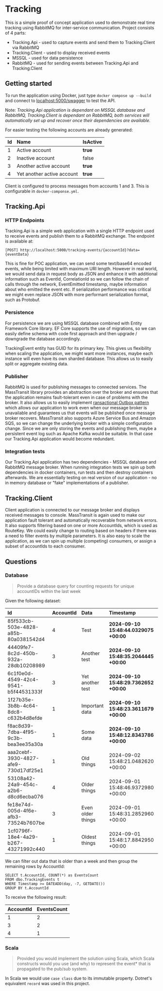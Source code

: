 # Tracking
This is a simple proof of concept application used to demonstrate real time tracking using RabbitMQ for inter-service communication.
Project consists of 4 parts:
- Tracking.Api - used to capture events and send them to Tracking.Client via RabbitMQ
- Tracking.Client - used to display received events
- MSSQL - used for data persistence
- RabbitMQ - used for sending events between Tracking.Api and Tracking.Client

## Getting started
To run the application using Docker, just type `docker compose up --build` and connect to [localhost:5000/swagger](http://localhost:5000/swagger) to test the API.

Note: *Tracking.Api application is dependant on MSSQL database and RabbitMQ, Tracking.Client is dependant on RabbitMQ, both services will automatically set up and recover once their dependencies are available.*

For easier testing the following accounts are already generated:

| Id | Name | IsActive |
| :--- | :--- |:---------|
| 1 | Active account | **true** |
| 2 | Inactive account | false    |
| 3 | Another active account | **true** |
| 4 | Yet another active account | **true** |

Client is configured to process messages from accounts 1 and 3. This is configurable in `docker-componse.yml`.

## Tracking.Api

### HTTP Endpoints
Tracking.Api is a simple web application with a single HTTP endpoint used to receive events and publish them to a RabbitMQ exchange. The endpoint is available at:

`[POST] http://localhost:5000/tracking-events/{accountId}?data={eventData}`

This is fine for POC application, we can send some text/base64 encoded events, while being limited with maximum URI length.
However in real world, we would send data in request body as JSON and enhance it with additional information such as EventId,
CorrelationId so we can follow the chain of calls through the network, EventEmitted timestamp, maybe information about who emitted the event etc.
If serialization performance was critical we might even replace JSON with more performant serialization format, such as Protobuf.

### Persistence 
For persistence we are using MSSQL database combined with Entity Framework Core library. EF Core supports the use of migrations, so we can easily define schema with code first approach and then upgrade / downgrade the database accordingly.

TrackingEvent entity has GUID for its primary key. This gives us flexibility when scaling the application, we might want more instances, maybe each instance
will even have its own sharded database. This allows us to easily split or aggregate existing data.

### Publisher
RabbitMQ is used for publishing messages to connected services. The MassTransit library provides an abstraction over the broker 
and ensures that the application remains fault-tolerant even in case of problems with the broker. It also allows us to 
easily implement [ransactional Outbox pattern](https://microservices.io/patterns/data/transactional-outbox.html) which allows our application to work even when our message broker is unavailable and guarantees us
that events will be published once message broker recovers. MassTransit also supports Azure Service Bus and Amazon SQS, so we can change the underlying broker with a simple configuration change.
Since we are only storing the events and publishing them, maybe a persistent event log such as Apache Kafka would be suitable. 
In that case our Tracking.Api application would become redundant.

### Integration tests
Our Tracking.Api application has two dependencies - MSSQL database and RabbitMQ message broker. When running integration tests
we spin up both dependencies in docker containers, run tests and then destroy containers afterwards. We are essentially testing 
on real version of our application - no in memory database or "fake" implementations of a publisher.

## Tracking.Client
Client application is connected to our message broker and displays received messages to console. MassTransit is again used
to make our application fault tolerant and automatically recoverable from network errors. It also supports filtering based on 
one or more AccountIds, which is used as RouteKey. We could easily change to routing based on headers if there was a need to filter
events by multiple parameters. It is also easy to scale the application, as we can spin up multiple (competing) consumers, or assign a subset of accountIds to each consumer.

## Questions

### Database
> Provide a database query for counting requests for unique accountIDs within the last week

Given the following dataset:

| Id | AccountId | Data              | Timestamp                             |
| :--- | :--- |:------------------|:--------------------------------------|
| 85f533cb-503e-4828-a85b-80a0381542d4 | 4 | Test              | **2024-09-10 15:48:44.0329075 +00:00** |
| 44409fe7-8c2d-450b-932a-28db10208989 | 3 | Another test      | **2024-09-10 15:48:35.2044445 +00:00** |
| 6c1f0e0d-4549-42c4-9541-b5f44531333f | 3 | Yet another test  | **2024-09-10 15:48:29.7362652 +00:00** |
| 1f27b35e-3b8b-4c64-8dc8-c632b4d8efde | 1 | Important data    | **2024-09-10 15:48:23.3611679 +00:00** |
| f8ac8d39-7dba-4f95-9c3b-bea3ee35a30a | 1 | Some data         | **2024-09-10 15:48:12.8343786 +00:00** |
| aaa2cebf-3930-4827-afe9-730d17df25e1 | 1 | Old things        | 2024-09-02 15:48:21.0482620 +00:00    |
| 53108a42-24a9-454c-a2b6-d8cd6ecba076 | 4 | Older things      | 2024-09-01 15:48:46.9372980 +00:00    |
| fe18e74d-005d-4f6e-afb3-73524b7607be | 3 | Even older things | 2024-09-01 15:48:31.2852960 +00:00    |
| 1cf0796f-18e4-4a29-b267-43271992c440 | 1 | Oldest things     | 2024-09-01 15:48:17.8842950 +00:00    |

We can filter out data that is older than a week and then group the remaining rows by AccountId:
```
SELECT t.AccountId, COUNT(*) as EventsCount
FROM dbo.TrackingEvents t
WHERE Timestamp >= DATEADD(day, -7, GETDATE())
GROUP BY t.AccountId
```

To receive the following result:

| AccountId | EventsCount |
| :--- | :--- |
| 1 | 2 |
| 3 | 2 |
| 4 | 1 |

### Scala
> Provided you would implement the solution using Scala, which Scala constructs would
you use (and why) to represent the event* that is propagated to the pub/sub system.

In Scala we would use `case class` due to its immutable property. Dotnet's equivalent `record` was used in this project.